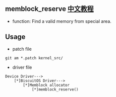 memblock_reserve [中文教程](https://biscuitos.github.io/blog/MMU-ARM32-MEMBLOCK-memblock_reserve/)
--------------------------------------------

* function: Find a valid memory from special area.


## Usage

* patch file

```
git am *.patch kernel_src/
```

* driver file

```
Device Driver--->
    [*]BiscuitOS Driver--->
        [*]Memblock allocator
            [*]memblock_reserve()
```
